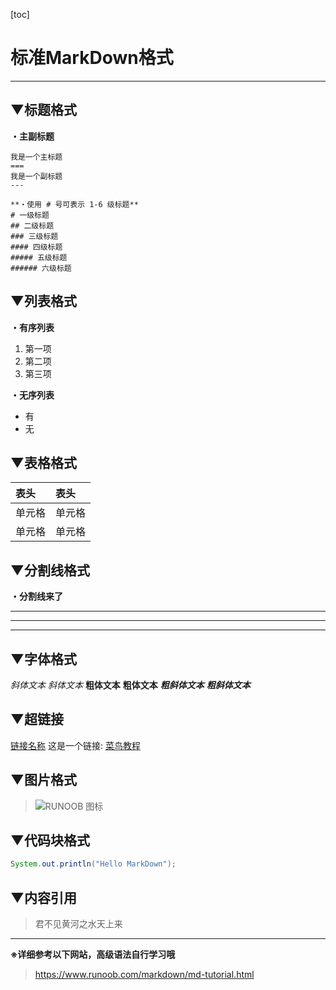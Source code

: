[toc]
# 标准MarkDown格式
---

## ▼标题格式
**・主副标题**
```
我是一个主标题
===
我是一个副标题
---
```

``` 
**・使用 # 号可表示 1-6 级标题**
# 一级标题
## 二级标题
### 三级标题
#### 四级标题
##### 五级标题
###### 六级标题
``` 
## ▼列表格式
**・有序列表**
1. 第一项
2. 第二项
3. 第三项

**・无序列表**
- 有
- 无

## ▼表格格式
|  表头   | 表头  |
|  :----  | :----  |
| 单元格  | 单元格 |
| 单元格  | 单元格 |


## ▼分割线格式
**・分割线来了**

---
---
---

## ▼字体格式
*斜体文本*
_斜体文本_
**粗体文本**
__粗体文本__
***粗斜体文本***
___粗斜体文本___

## ▼超链接
[链接名称](链接地址)
这是一个链接: [菜鸟教程](https://www.runoob.com)

## ▼图片格式
>![RUNOOB 图标](http://static.runoob.com/images/runoob-logo.png)


## ▼代码块格式
```java
System.out.println("Hello MarkDown");
```

## ▼内容引用
>君不见黄河之水天上来  

---
**※详细参考以下网站，高级语法自行学习哦**
>https://www.runoob.com/markdown/md-tutorial.html
